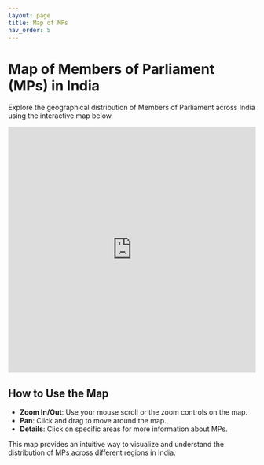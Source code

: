 ```yaml
---
layout: page
title: Map of MPs
nav_order: 5
---
```


# Map of Members of Parliament (MPs) in India

Explore the geographical distribution of Members of Parliament across India using the interactive map below.

<iframe style="height:500px; width:100%; border:none;" src="https://facilmap.org/sj19ktJypCpd?route=false&amp;pois=false#8/28.864/75.819/Mpnk-Bike/m299379" allow="geolocation" style="height:500px; width:100%; border:none;"></iframe>

## How to Use the Map

- **Zoom In/Out**: Use your mouse scroll or the zoom controls on the map.
- **Pan**: Click and drag to move around the map.
- **Details**: Click on specific areas for more information about MPs.

This map provides an intuitive way to visualize and understand the distribution of MPs across different regions in India.
